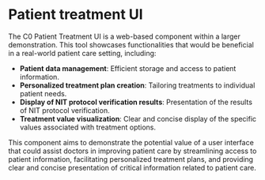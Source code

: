 # Patient treatment UI

The C0 Patient Treatment UI is a web-based component within a larger 
demonstration. This tool showcases functionalities that would be 
beneficial in a real-world patient care setting, including:

 - **Patient data management**: Efficient storage and access to patient
  information.
 - **Personalized treatment plan creation**: Tailoring treatments to 
 individual patient needs.
 - **Display of NIT protocol verification results**: Presentation of 
 the results of NIT protocol
  verification.
 - **Treatment value visualization**: Clear and concise display of 
 the specific values associated with treatment options.

This component aims to demonstrate the potential value of a user 
interface that could assist doctors in improving patient care by streamlining 
access to patient information, facilitating personalized treatment 
plans, and providing clear and concise presentation of critical 
information related to patient care.